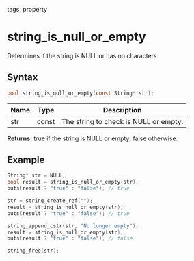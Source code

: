 tags: property

# string_is_null_or_empty

Determines if the string is NULL or has no characters.

## Syntax

```c
bool string_is_null_or_empty(const String* str);
```

| Name | Type | Description |
| --- | --- | --- |
| str | const | The string to check is NULL or empty. |

**Returns:** true if the string is NULL or empty; false otherwise.

## Example

```c
String* str = NULL;
bool result = string_is_null_or_empty(str);
puts(result ? "true" : "false"); // true

str = string_create_ref("");
result = string_is_null_or_empty(str);
puts(result ? "true" : "false"); // true

string_append_cstr(str, "No longer empty");
result = string_is_null_or_empty(str);
puts(result ? "true" : "false"); // false

string_free(str);
```